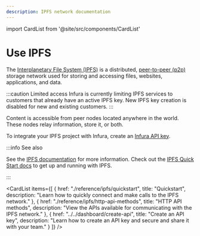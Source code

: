 ```yaml
---
description: IPFS network documentation
---
```


import CardList from '@site/src/components/CardList'

# Use IPFS

The [Interplanetary File System (IPFS)](https://ipfs.io/) is a distributed, [peer-to-peer (p2p)](https://en.wikipedia.org/wiki/Peer-to-peer) storage network used for storing and accessing files, websites, applications, and data.

:::caution Limited access
Infura is currently limiting IPFS services to customers that already have an active IPFS key.
New IPFS key creation is disabled for new and existing customers.
:::

Content is accessible from peer nodes located anywhere in the world. These nodes relay information, store it, or both.

To integrate your IPFS project with Infura, create an [Infura API key](../../get-started/infura.md#2-create-an-api-key).

:::info See also

See the [IPFS documentation](https://docs.ipfs.io) for more information. Check out the [IPFS Quick Start docs](https://docs.ipfs.io/how-to/command-line-quick-start/#prerequisites) to get up and running with IPFS.

:::

<CardList
  items={[
    {
      href: "./reference/ipfs/quickstart",
      title: "Quickstart",
      description: "Learn how to quickly connect and make calls to the IPFS network."
    },
    {
      href: "./reference/ipfs/http-api-methods",
      title: "HTTP API methods",
      description: "View the APIs available for communicating with the IPFS network."
    },
    {
      href: "../../dashboard/create-api",
      title: "Create an API key",
      description: "Learn how to create an API key and secure and share it with your team."
    }
  ]}
/>
